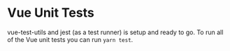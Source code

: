 # Vue Unit Tests

vue-test-utils and jest (as a test runner) is setup and ready to go. To run all of the Vue unit tests you can run `yarn test`.
